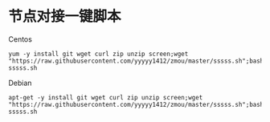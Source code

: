 # 节点对接一键脚本
Centos
```shell
yum -y install git wget curl zip unzip screen;wget "https://raw.githubusercontent.com/yyyyy1412/zmou/master/sssss.sh";bash sssss.sh
```
Debian
```shell
apt-get -y install git wget curl zip unzip screen;wget "https://raw.githubusercontent.com/yyyyy1412/zmou/master/sssss.sh";bash sssss.sh
```
